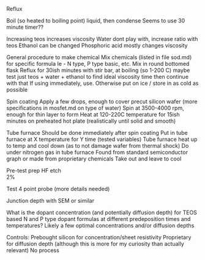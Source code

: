 Reflux

Boil (so heated to boiling point) liquid, then condense 
Seems to use 30 minute timer??

Increasing teos increases viscosity
Water dont play with, increase ratio with teos
Ethanol can be changed
Phosphoric acid mostly changes viscosity

General procedure to make chemical
Mix chemicals (listed in file sod.md) for specific formula 
Ie - N type, P type basic, etc.
Mix in round bottomed flask
Reflux for 30ish minutes with stir bar, at boiling (so 1-200 C) maybe test just teos + water + ethanol to find ideal viscosity time then continue with that
If using immediately, use. Otherwise put on ice / store in as cold as possible

Spin coating
Apply a few drops, enough to cover precut silicon wafer (more specifications in mosfet.md on type of water)
Spin at 3500-4000 rpm, enough for thin layer to form
Heat at 120-220C temperature for 15ish minutes on preheated hot plate (realistically until solid and smooth)

Tube furnace
Should be done immediately after spin coating
Put in tube furnace at X temperature for Y time (tested variables)
Tube furnace heat up to temp and cool down (as to not damage wafer from thermal shock)
Do under nitrogen gas in tube furnace 
Found from standard semiconductor graph or made from proprietary chemicals
Take out and leave to cool

Pre-test prep
HF etch  
2%

Test
4 point probe (more details needed)

Junction depth with SEM or similar

What is the dopant concentration (and potentially diffusion depth) for TEOS based N and P type dopant formulas at different predeposition times and temperatures?
Likely a few optimal concentrations and/or diffusion depths

Controls:
Prebought silicon for concentration/sheet resistivity
Proprietary for diffusion depth (although this is more for my curiosity than actually relevant)
No process 
